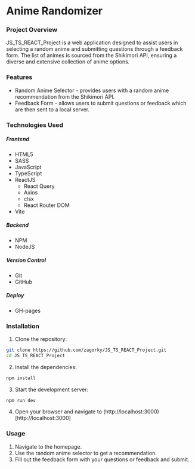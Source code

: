 # Anime Randomizer

### Project Overview

JS_TS_REACT_Project is a web application designed to assist users in selecting a random anime and submitting questions through a feedback form. The list of animes is sourced from the Shikimori API, ensuring a diverse and extensive collection of anime options.

### Features

- Random Anime Selector - provides users with a random anime recommendation from the Shikimori API.
- Feedback Form - allows users to submit questions or feedback which are then sent to a local server.

### Technologies Used

##### Frontend

- HTML5
- SASS
- JavaScript
- TypeScript
- ReactJS
  - React Query
  - Axios
  - clsx
  - React Router DOM
- Vite

##### Backend

- NPM
- NodeJS

##### Version Control

- Git
- GitHub

##### Deploy

- GH-pages

### Installation

1. Clone the repository:

```bash
git clone https://github.com/zagorky/JS_TS_REACT_Project.git
cd JS_TS_REACT_Project
```

2. Install the dependencies:

```bash
npm install
```

3. Start the development server:

```bash
npm run dev
```

4. Open your browser and navigate to
   (http://localhost:3000) [http://localhost:3000]

### Usage

1. Navigate to the homepage.
2. Use the random anime selector to get a recommendation.
3. Fill out the feedback form with your questions or feedback and submit.

